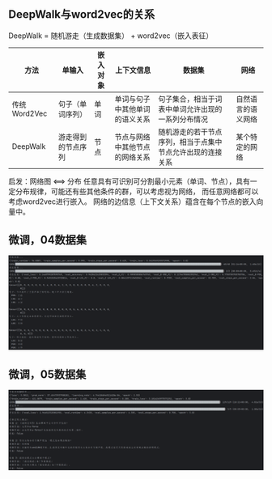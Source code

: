 ## DeepWalk与word2vec的关系
DeepWalk = 随机游走（生成数据集） + word2vec（嵌入表征）

| 方法        | 单输入 | 嵌入对象 | 上下文信息           | 数据集                           | 网络       |
|------------|------------|------|-----------------|-------------------------------|----------|
| 传统Word2Vec| 句子（单词序列）   | 单词   | 单词与句子中其他单词的语义关系 | 句子集合，相当于词表中单词允许出现的一系列分布情况     | 自然语言的语义网络 |              |
| DeepWalk   | 游走得到的节点序列 | 节点   | 节点与网络中其他节点的网络关系 | 随机游走的若干节点序列，相当于点集中节点允许出现的连接关系 | 某个特定的网络 |

启发：网络图 <==> 分布
任意具有可识别可分割最小元素（单词、节点），具有一定分布规律，可能还有些其他条件的群，可以考虑视为网络，
而任意网络都可以考虑word2vec进行嵌入。
网络的边信息（上下文关系）蕴含在每个节点的嵌入向量中。

## 微调，04数据集
![04.png](04.png)

## 微调，05数据集
![05.png](05.png)
